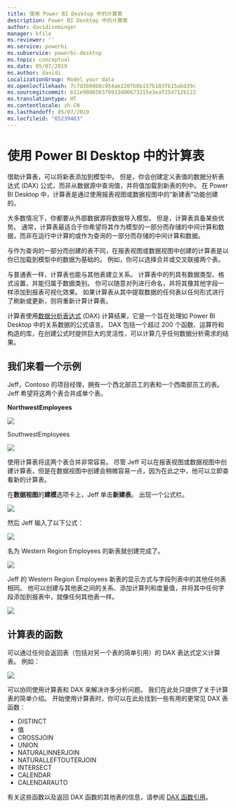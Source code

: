 ```yaml
---
title: 使用 Power BI Desktop 中的计算表
description: Power BI Desktop 中的计算表
author: davidiseminger
manager: kfile
ms.reviewer: ''
ms.service: powerbi
ms.subservice: powerbi-desktop
ms.topic: conceptual
ms.date: 05/07/2019
ms.author: davidi
LocalizationGroup: Model your data
ms.openlocfilehash: 7c7d3b04b8c954ae220fb8b157b183f615abd39c
ms.sourcegitcommit: b11e908650379913d00673215e3eaf25d712b122
ms.translationtype: HT
ms.contentlocale: zh-CN
ms.lasthandoff: 05/07/2019
ms.locfileid: "65239463"
---
```

# <a name="using-calculated-tables-in-power-bi-desktop"></a>使用 Power BI Desktop 中的计算表
借助计算表，可以将新表添加到模型中。 但是，你会创建定义表值的数据分析表达式 (DAX) 公式，而非从数据源中查询值，并将值加载到新表的列中。 在 Power BI Desktop 中，计算表是通过使用报表视图或数据视图中的“新建表”功能创建的。

大多数情况下，你都要从外部数据源将数据导入模型。 但是，计算表具备某些优势。 通常，计算表最适合于你希望将其作为模型的一部分而存储的中间计算和数据，而非在运行中计算的或作为查询的一部分而存储的中间计算和数据。

与作为查询的一部分而创建的表不同，在报表视图或数据视图中创建的计算表是以你已加载到模型中的数据为基础的。 例如，你可以选择合并或交叉联接两个表。

与普通表一样，计算表也能与其他表建立关系。 计算表中的列具有数据类型、格式设置，并能归属于数据类别。 你可以随意对列进行命名，并将其像其他字段一样添加到报表可视化效果。 如果计算表从其中提取数据的任何表以任何形式进行了刷新或更新，则将重新计算计算表。

计算表使用[数据分析表达式](https://msdn.microsoft.com/library/gg413422.aspx) (DAX) 计算结果，它是一个旨在处理如 Power BI Desktop 中的关系数据的公式语言。 DAX 包括一个超过 200 个函数、运算符和构造的库，在创建公式时提供巨大的灵活性，可以计算几乎任何数据分析需求的结果。

## <a name="lets-look-at-an-example"></a>我们来看一个示例
Jeff，Contoso 的项目经理，拥有一个西北部员工的表和一个西南部员工的表。 Jeff 希望将这两个表合并成单个表。

**NorthwestEmployees**

 ![](media/desktop-calculated-tables/calctables_nwempl.png)

SouthwestEmployees

 ![](media/desktop-calculated-tables/calctables_swempl.png)

使用计算表将这两个表合并非常容易。 尽管 Jeff 可以在报表视图或数据视图中创建计算表，但是在数据视图中创建会稍微容易一点，因为在此之中，他可以立即查看新的计算表。

在**数据视图**的**建模**选项卡上，Jeff 单击**新建表**。 出现一个公式栏。

 ![](media/desktop-calculated-tables/calctables_formulabarempty.png)

然后 Jeff 输入了以下公式：

 ![](media/desktop-calculated-tables/calctables_formulabarformula.png)

名为 Western Region Employees 的新表就创建完成了。

 ![](media/desktop-calculated-tables/calctables_westregionempl.png)

Jeff 的 Western Region Employees 新表的显示方式与字段列表中的其他任何表相同。 他可以创建与其他表之间的关系、添加计算列和度量值，并将其中任何字段添加到报表中，就像任何其他表一样。

 ![](media/desktop-calculated-tables/calctables_fieldlist.png)

## <a name="functions-for-calculated-tables"></a>计算表的函数
可以通过任何会返回表（包括对另一个表的简单引用）的 DAX 表达式定义计算表。 例如：

 ![](media/desktop-calculated-tables/calctables_formulabarsimpleformula.png)

可以协同使用计算表和 DAX 来解决许多分析问题。 我们在此处只提供了关于计算表的简单介绍。 开始使用计算表时，你可以在此处找到一些有用的更常见 DAX 表函数：

* DISTINCT
* 值
* CROSSJOIN
* UNION
* NATURALINNERJOIN
* NATURALLEFTOUTERJOIN
* INTERSECT
* CALENDAR
* CALENDARAUTO

有关这些函数以及返回 DAX 函数的其他表的信息，请参阅 [DAX 函数引用](https://msdn.microsoft.com/ee634396.aspx)。

